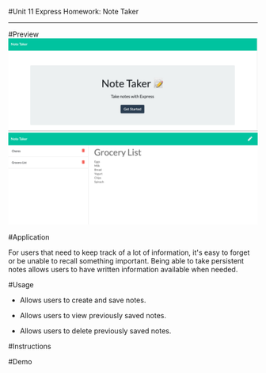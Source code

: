 #Unit 11 Express Homework: Note Taker
- - - -

#Preview
![picture alt](preview1.png)
![picture alt](preview2.png)

#Application

For users that need to keep track of a lot of information, it's easy to forget or be unable to recall something important. Being able to take persistent notes allows users to have written information available when needed.

#Usage

* Allows users to create and save notes.

* Allows users to view previously saved notes.

* Allows users to delete previously saved notes.

#Instructions

#Demo
